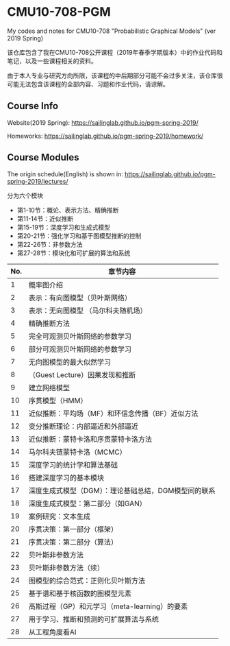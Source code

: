 # CMU10-708-PGM
 My codes and notes for CMU10-708 "Probabilistic Graphical Models" (ver 2019 Spring)

该仓库包含了我在CMU10-708公开课程（2019年春季学期版本）中的作业代码和笔记，以及一些课程相关的资料。

由于本人专业与研究方向所限，该课程的中后期部分可能不会过多关注，该仓库很可能无法包含该课程的全部内容、习题和作业代码，请谅解。
## Course Info
Website(2019 Spring): https://sailinglab.github.io/pgm-spring-2019/

Homeworks: https://sailinglab.github.io/pgm-spring-2019/homework/

## Course Modules
The origin schedule(English) is shown in: https://sailinglab.github.io/pgm-spring-2019/lectures/

分为六个模块
- 第1-10节：概论、表示方法、精确推断
- 第11-14节：近似推断
- 第15-19节：深度学习和生成式模型
- 第20-21节：强化学习和基于图模型推断的控制
- 第22-26节：非参数方法
- 第27-28节：模块化和可扩展的算法和系统

| No. | 章节内容                                             |
| --- | ---------------------------------------------------- |
| 1   | 概率图介绍                                           |
| 2   | 表示：有向图模型（贝叶斯网络）                       |
| 3   | 表示：无向图模型 （马尔科夫随机场）                  |
| 4   | 精确推断方法                                         |
| 5   | 完全可观测贝叶斯网络的参数学习                       |
| 6   | 部分可观测贝叶斯网络的参数学习                       |
| 7   | 无向图模型的最大似然学习                             |
| 8   | （Guest Lecture）因果发现和推断                      |
| 9   | 建立网络模型                                         |
| 10  | 序贯模型（HMM）                                      |
| 11  | 近似推断：平均场（MF）和环信念传播（BF）近似方法     |
| 12  | 变分推断理论：内部逼近和外部逼近                     |
| 13  | 近似推断：蒙特卡洛和序贯蒙特卡洛方法                 |
| 14  | 马尔科夫链蒙特卡洛（MCMC）                           |
| 15  | 深度学习的统计学和算法基础                           |
| 16  | 搭建深度学习的基本模块                               |
| 17  | 深度生成式模型（DGM）：理论基础总结，DGM模型间的联系 |
| 18  | 深度生成式模型：第二部分（如GAN）                    |
| 19  | 案例研究：文本生成                                   |
| 20  | 序贯决策：第一部分（框架）                           |
| 21  | 序贯决策：第二部分（算法）                           |
| 22  | 贝叶斯非参数方法                                     |
| 23  | 贝叶斯非参数方法（续）                               |
| 24  | 图模型的综合范式：正则化贝叶斯方法                   |
| 25  | 基于谱和基于核函数的图模型元素                       |
| 26  | 高斯过程（GP）和元学习（meta-learning）的要素        |
| 27  | 用于学习、推断和预测的可扩展算法与系统               |
| 28  | 从工程角度看AI                                       |

